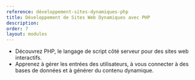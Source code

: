 ```yaml
---
reference: développement-sites-dynamiques-php
title: Développement de Sites Web Dynamiques avec PHP
description:
order: 7
layout: modules
---
```


* Découvrez PHP, le langage de script côté serveur pour des sites web interactifs.
* Apprenez à gérer les entrées des utilisateurs, à vous connecter à des bases de données et à générer du contenu dynamique.
